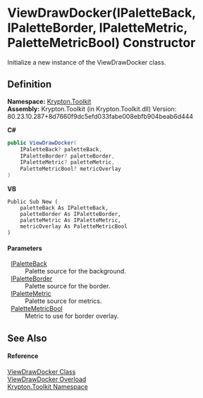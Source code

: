 # ViewDrawDocker(IPaletteBack, IPaletteBorder, IPaletteMetric, PaletteMetricBool) Constructor


Initialize a new instance of the ViewDrawDocker class.



## Definition
**Namespace:** <a href="79d2eac2-21f4-54ff-7552-b20c33c30600.md">Krypton.Toolkit</a>  
**Assembly:** Krypton.Toolkit (in Krypton.Toolkit.dll) Version: 80.23.10.287+8d7660f9dc5efd033fabe008ebfb904beab6d444

**C#**
``` C#
public ViewDrawDocker(
	IPaletteBack? paletteBack,
	IPaletteBorder? paletteBorder,
	IPaletteMetric? paletteMetric,
	PaletteMetricBool? metricOverlay
)
```
**VB**
``` VB
Public Sub New ( 
	paletteBack As IPaletteBack,
	paletteBorder As IPaletteBorder,
	paletteMetric As IPaletteMetric,
	metricOverlay As PaletteMetricBool
)
```



#### Parameters
<dl><dt>  <a href="36bc0bae-d9ca-1219-47ea-a9f0b3123d00.md">IPaletteBack</a></dt><dd>Palette source for the background.</dd><dt>  <a href="dd253da2-d489-07ff-6865-3729039fb875.md">IPaletteBorder</a></dt><dd>Palette source for the border.</dd><dt>  <a href="24be40a1-a3fd-2c4b-ff96-f9b04b615193.md">IPaletteMetric</a></dt><dd>Palette source for metrics.</dd><dt>  <a href="74f7865f-c440-309e-478b-67d307e92c84.md">PaletteMetricBool</a></dt><dd>Metric to use for border overlay.</dd></dl>

## See Also


#### Reference
<a href="3666c3db-a7fd-484c-b2c9-868e206d10c9.md">ViewDrawDocker Class</a>  
<a href="d51a7a00-0971-aefd-eafb-e25d7f419f38.md">ViewDrawDocker Overload</a>  
<a href="79d2eac2-21f4-54ff-7552-b20c33c30600.md">Krypton.Toolkit Namespace</a>  
